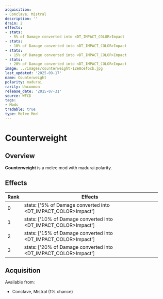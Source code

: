 ```yaml
---
acquisition:
- Conclave, Mistral
description: ''
drain: 2
effects:
- stats:
  - 5% of Damage converted into <DT_IMPACT_COLOR>Impact
- stats:
  - 10% of Damage converted into <DT_IMPACT_COLOR>Impact
- stats:
  - 15% of Damage converted into <DT_IMPACT_COLOR>Impact
- stats:
  - 20% of Damage converted into <DT_IMPACT_COLOR>Impact
image: ../images/counterweight-12e8cef6cb.jpg
last_updated: '2025-09-17'
name: Counterweight
polarity: madurai
rarity: Uncommon
release_date: '2015-07-31'
source: WFCD
tags:
- Mods
tradable: true
type: Melee Mod
---
```


# Counterweight

## Overview

**Counterweight** is a melee mod with madurai polarity.

## Effects

| Rank | Effects |
|------|----------|
| 0 | stats: ['5% of Damage converted into <DT_IMPACT_COLOR>Impact'] |
| 1 | stats: ['10% of Damage converted into <DT_IMPACT_COLOR>Impact'] |
| 2 | stats: ['15% of Damage converted into <DT_IMPACT_COLOR>Impact'] |
| 3 | stats: ['20% of Damage converted into <DT_IMPACT_COLOR>Impact'] |

## Acquisition

Available from:
- Conclave, Mistral (1% chance)


